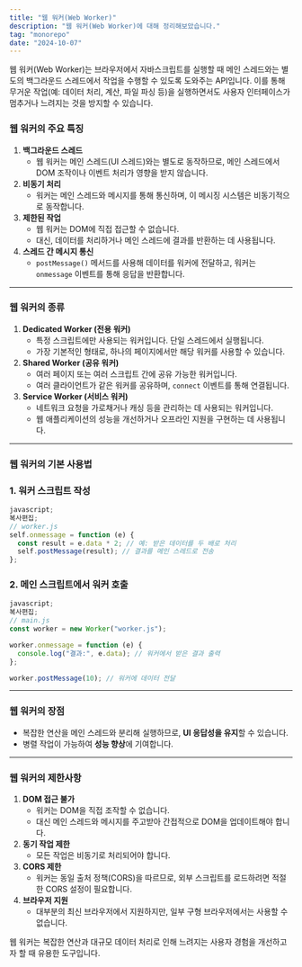 ```yaml
---
title: "웹 워커(Web Worker)"
description: "웹 워커(Web Worker)에 대해 정리해보았습니다."
tag: "monorepo"
date: "2024-10-07"
---
```


웹 워커(Web Worker)는 브라우저에서 자바스크립트를 실행할 때 메인 스레드와는 별도의 백그라운드 스레드에서 작업을 수행할 수 있도록 도와주는 API입니다. 이를 통해 무거운 작업(예: 데이터 처리, 계산, 파일 파싱 등)을 실행하면서도 사용자 인터페이스가 멈추거나 느려지는 것을 방지할 수 있습니다.

### 웹 워커의 주요 특징

1. **백그라운드 스레드**
   - 웹 워커는 메인 스레드(UI 스레드)와는 별도로 동작하므로, 메인 스레드에서 DOM 조작이나 이벤트 처리가 영향을 받지 않습니다.
2. **비동기 처리**
   - 워커는 메인 스레드와 메시지를 통해 통신하며, 이 메시징 시스템은 비동기적으로 동작합니다.
3. **제한된 작업**
   - 웹 워커는 DOM에 직접 접근할 수 없습니다.
   - 대신, 데이터를 처리하거나 메인 스레드에 결과를 반환하는 데 사용됩니다.
4. **스레드 간 메시지 통신**
   - `postMessage()` 메서드를 사용해 데이터를 워커에 전달하고, 워커는 `onmessage` 이벤트를 통해 응답을 반환합니다.

---

### 웹 워커의 종류

1. **Dedicated Worker (전용 워커)**
   - 특정 스크립트에만 사용되는 워커입니다. 단일 스레드에서 실행됩니다.
   - 가장 기본적인 형태로, 하나의 페이지에서만 해당 워커를 사용할 수 있습니다.
2. **Shared Worker (공유 워커)**
   - 여러 페이지 또는 여러 스크립트 간에 공유 가능한 워커입니다.
   - 여러 클라이언트가 같은 워커를 공유하며, `connect` 이벤트를 통해 연결됩니다.
3. **Service Worker (서비스 워커)**
   - 네트워크 요청을 가로채거나 캐싱 등을 관리하는 데 사용되는 워커입니다.
   - 웹 애플리케이션의 성능을 개선하거나 오프라인 지원을 구현하는 데 사용됩니다.

---

### 웹 워커의 기본 사용법

### 1. 워커 스크립트 작성

```jsx
javascript;
복사편집;
// worker.js
self.onmessage = function (e) {
  const result = e.data * 2; // 예: 받은 데이터를 두 배로 처리
  self.postMessage(result); // 결과를 메인 스레드로 전송
};
```

### 2. 메인 스크립트에서 워커 호출

```jsx
javascript;
복사편집;
// main.js
const worker = new Worker("worker.js");

worker.onmessage = function (e) {
  console.log("결과:", e.data); // 워커에서 받은 결과 출력
};

worker.postMessage(10); // 워커에 데이터 전달
```

---

### 웹 워커의 장점

- 복잡한 연산을 메인 스레드와 분리해 실행하므로, **UI 응답성을 유지**할 수 있습니다.
- 병렬 작업이 가능하여 **성능 향상**에 기여합니다.

---

### 웹 워커의 제한사항

1. **DOM 접근 불가**
   - 워커는 DOM을 직접 조작할 수 없습니다.
   - 대신 메인 스레드와 메시지를 주고받아 간접적으로 DOM을 업데이트해야 합니다.
2. **동기 작업 제한**
   - 모든 작업은 비동기로 처리되어야 합니다.
3. **CORS 제한**
   - 워커는 동일 출처 정책(CORS)을 따르므로, 외부 스크립트를 로드하려면 적절한 CORS 설정이 필요합니다.
4. **브라우저 지원**
   - 대부분의 최신 브라우저에서 지원하지만, 일부 구형 브라우저에서는 사용할 수 없습니다.

웹 워커는 복잡한 연산과 대규모 데이터 처리로 인해 느려지는 사용자 경험을 개선하고자 할 때 유용한 도구입니다.
